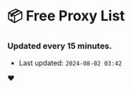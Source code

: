# :package: Free Proxy List
### Updated every 15 minutes.

- Last updated: `2024-08-02 03:42`

:heart:
